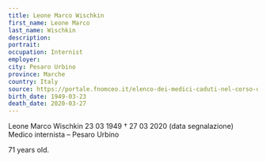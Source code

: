 ```yaml
---
title: Leone Marco Wischkin
first_name: Leone Marco
last_name: Wischkin
description: 
portrait: 
occupation: Internist
employer: 
city: Pesaro Urbino
province: Marche
country: Italy 
source: https://portale.fnomceo.it/elenco-dei-medici-caduti-nel-corso-dellepidemia-di-covid-19/
birth_date: 1949-03-23
death_date: 2020-03-27
---
```


Leone Marco Wischkin 23 03 1949 † 27 03 2020 (data segnalazione)
Medico internista – Pesaro Urbino

71 years old.